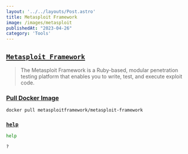 ```yaml
---
layout: '../../layouts/Post.astro'
title: Metasploit Framework
image: /images/metasploit
publishedAt: "2023-04-26"
category: 'Tools'
---
```


## [`Metasploit Framework`](https://docs.rapid7.com/metasploit/msf-overview/)

> The Metasploit Framework is a Ruby-based, modular penetration testing platform that enables you to write, test, and execute exploit code.

### [Pull Docker Image](https://hub.docker.com/r/metasploitframework/metasploit-framework/)

```bash
docker pull metasploitframework/metasploit-framework
```

### [`help`](https://www.stationx.net/metasploit-commands/)

```bash
help
```

```bash
?
```
